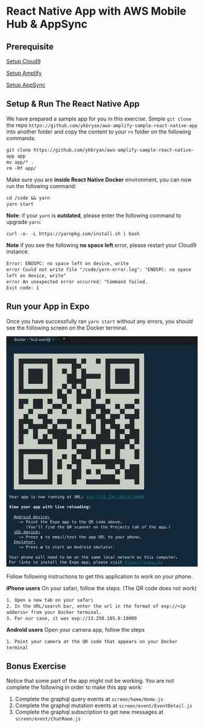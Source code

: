 # React Native App with AWS Mobile Hub & AppSync

## Prerequisite

[Setup Cloud9](../setup/)

[Setup Amplify](../amplify/)

[Setup AppSync](../appsync/)

## Setup & Run The React Native App

We have prepared a sample app for you in this exercise. Simple `git clone` the repo `https://github.com/ykbryan/aws-amplify-sample-react-native-app` into another folder and copy the content to your `rn` folder on the following commands:

```
git clone https://github.com/ykbryan/aws-amplify-sample-react-native-app app
mv app/* .
rm -Rf app/
```

Make sure you are **inside React Native Docker** environment, you can now run the following command:
```
cd /code && yarn
yarn start
```

**Note**: if your `yarn` is **outdated**, please enter the following command to upgrade `yarn`:
```
curl -o- -L https://yarnpkg.com/install.sh | bash
```

**Note** if you see the following **no space left** error, please restart your Cloud9 instance.
```
Error: ENOSPC: no space left on device, write
error Could not write file "/code/yarn-error.log": "ENOSPC: no space left on device, write"
error An unexpected error occurred: "Command failed.
Exit code: 1
```

## Run your App in Expo

Once you have successfully ran `yarn start` without any errors, you should see the following screen on the Docker terminal.

![test](images/expo-barcode.png)

Follow following instructions to get this application to work on your phone.

**iPhone users** On your safari, follow the steps. (The QR code does not work)
```
1. Open a new tab on your safari
2. In the URL/search bar, enter the url in the format of exp://<ip adderss> from your Docker terminal.
3. For our case, it was exp://13.250.105.6:19000
```

**Android users** Open your camera app, follow the steps
```
1. Point your camera at the QR code that appears on your Docker terminal
```

## Bonus Exercise
Notice that some part of the app might not be working. You are not complete the following in order to make this app work:
1. Complete the graphql query events at `screen/home/Home.js`
2. Complete the graphql mutation events at `screen/event/EventDetail.js`
3. Complete the graphql subscription to get new messages at `screen/event/ChatRoom.js`
